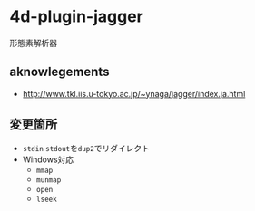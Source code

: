 # 4d-plugin-jagger
形態素解析器

## aknowlegements

* http://www.tkl.iis.u-tokyo.ac.jp/~ynaga/jagger/index.ja.html

## 変更箇所

* `stdin` `stdout`を`dup2`でリダイレクト
* Windows対応
  * `mmap`
  * `munmap`
  * `open`
  * `lseek`
